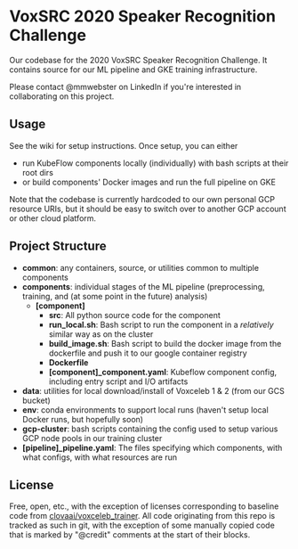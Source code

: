 # VoxSRC 2020 Speaker Recognition Challenge
Our codebase for the 2020 VoxSRC Speaker Recognition Challenge. It contains source for our ML pipeline and GKE training infrastructure.

Please contact @mmwebster on LinkedIn if you're interested in collaborating on this project.

## Usage
See the wiki for setup instructions. Once setup, you can either
* run KubeFlow components locally (individually) with bash scripts at their root dirs
* or build components' Docker images and run the full pipeline on GKE

Note that the codebase is currently hardcoded to our own personal GCP resource URIs, but it should be easy to switch over to another GCP account or other cloud platform.

## Project Structure
- **common**: any containers, source, or utilities common to multiple components
- **components**: individual stages of the ML pipeline (preprocessing, training, and (at some point in the future) analysis)
  - **[component]**
    - **src**: All python source code for the component
    - **run_local.sh**: Bash script to run the component in a *relatively* similar way as on the cluster
    - **build_image.sh**: Bash script to build the docker image from the dockerfile and push it to our google container registry
    - **Dockerfile**
    - **[component]_component.yaml**: Kubeflow component config, including entry script and I/O artifacts
- **data**: utilities for local download/install of Voxceleb 1 & 2 (from our GCS bucket)
- **env**: conda environments to support local runs (haven't setup local Docker runs, but hopefully soon)
- **gcp-cluster**: bash scripts containing the config used to setup various GCP node pools in our training cluster
- **[pipeline]_pipeline.yaml**: The files specifying which components, with what configs, with what resources are run

## License
Free, open, etc., with the exception of licenses corresponding to baseline code from [clovaai/voxceleb_trainer](https://github.com/clovaai/voxceleb_trainer). All code originating from this repo is tracked as such in git, with the exception of some manually copied code that is marked by "@credit" comments at the start of their blocks.
